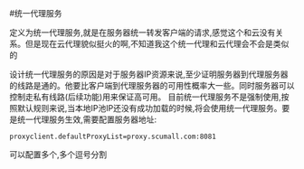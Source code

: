 #统一代理服务

定义为统一代理服务,就是在服务器统一转发客户端的请求,感觉这个和云没有关系。但是现在云代理貌似挺火的啊,不知道我这个统一代理和云代理会不会是类似的

设计统一代理服务的原因是对于服务器IP资源来说,至少证明服务器到代理服务器的线路是通的。他要比客户端到代理服务器的可用性概率大一些。同时服务器可以控制走私有线路(后续功能)用来保证高可用。
目前统一代理服务不是强制使用,按照默认规则来说,当本地IP池IP还没有成功加载的时候,将会使用统一代理服务。要是统一代理服务生效,需要配置服务器地址:

```
proxyclient.defaultProxyList=proxy.scumall.com:8081
```
可以配置多个,多个逗号分割